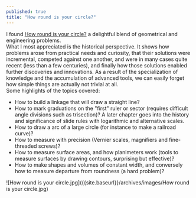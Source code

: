 ```yaml
---
published: true
title: "How round is your circle?"
---
```





I found [How round is your circle?](http://smile.amazon.com/How-Round-Your-Circle-Engineering/dp/0691149925/) a delightful blend of geometrical and engineering problems.  
What I most appreciated is the historical perspective. It shows how problems arose from practical needs and curiosity, that their solutions were incremental, competed against one another, and were in many cases quite recent (less than a few centuries), and finally how those solutions enabled further discoveries and innovations. As a result of the specialization of knowledge and the accumulation of advanced tools, we can easily forget how simple things are actually not trivial at all.  
Some highlights of the topics covered:

* How to build a linkage that will draw a straight line? 
* How to mark graduations on the "first" ruler or sector (requires difficult angle divisions such as trisection)? A later chapter goes into the history and significance of slide rules with logarithmic and alternative scales.
* How to draw a arc of a large circle (for instance to make a railroad curve)?
* How to measure with precision (Vernier scales, magnifiers and fine-threaded screws)?
* How to measure surface areas, and how planimeters work (tools to measure surfaces by drawing contours, surprising but effective)?
* How to make shapes and volumes of constant width, and conversely how to measure departure from roundness (a hard problem)? 

![How round is your circle.jpg]({{site.baseurl}}/archives/images/How round is your circle.jpg)
